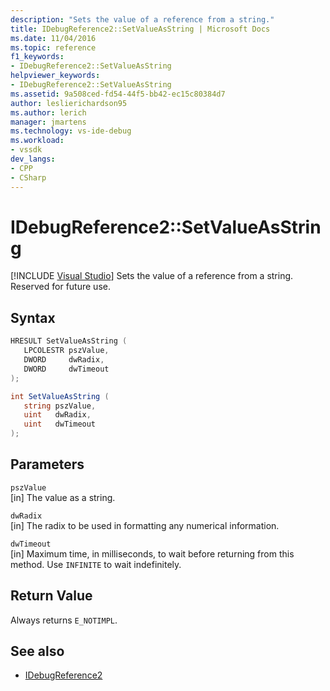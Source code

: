 ```yaml
---
description: "Sets the value of a reference from a string."
title: IDebugReference2::SetValueAsString | Microsoft Docs
ms.date: 11/04/2016
ms.topic: reference
f1_keywords:
- IDebugReference2::SetValueAsString
helpviewer_keywords:
- IDebugReference2::SetValueAsString
ms.assetid: 9a508ced-fd54-44f5-bb42-ec15c80384d7
author: leslierichardson95
ms.author: lerich
manager: jmartens
ms.technology: vs-ide-debug
ms.workload:
- vssdk
dev_langs:
- CPP
- CSharp
---
```

# IDebugReference2::SetValueAsString

 [!INCLUDE [Visual Studio](~/includes/applies-to-version/vs-not-mac.md)]
Sets the value of a reference from a string. Reserved for future use.

## Syntax

```cpp
HRESULT SetValueAsString ( 
   LPCOLESTR pszValue,
   DWORD     dwRadix,
   DWORD     dwTimeout
);
```

```csharp
int SetValueAsString ( 
   string pszValue,
   uint   dwRadix,
   uint   dwTimeout
);
```

## Parameters
`pszValue`\
[in] The value as a string.

`dwRadix`\
[in] The radix to be used in formatting any numerical information.

`dwTimeout`\
[in] Maximum time, in milliseconds, to wait before returning from this method. Use `INFINITE` to wait indefinitely.

## Return Value
 Always returns `E_NOTIMPL`.

## See also
- [IDebugReference2](../../../extensibility/debugger/reference/idebugreference2.md)
